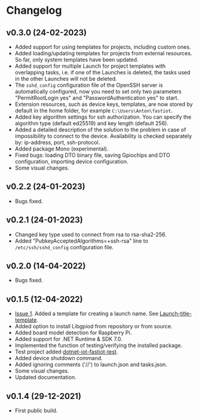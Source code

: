 # Changelog

## v0.3.0 (24-02-2023)

- Added support for using templates for projects, including custom ones.
- Added loading/updating templates for projects from external resources. So far, only system templates have been updated.
- Added support for multiple Launch for project templates with overlapping tasks, i.e. if one of the Launches is deleted, the tasks used in the other Launches will not be deleted.
- The `sshd_config` configuration file of the OpenSSH server is automatically configured, now you need to set only two parameters "PermitRootLogin yes" and "PasswordAuthentication yes" to start.
- Extension resources, such as device keys, templates, are now stored by default in the home folder, for example `C:\Users\Anton\fastiot`.
- Added key algorithm settings for ssh authorization. You can specify the algorithm type (default ed25519) and key length (default 256).
- Added a detailed description of the solution to the problem in case of impossibility to connect to the device. Availability is checked separately by: ip-address, port, ssh-protocol.
- Added package Mono (experimental).
- Fixed bugs: loading DTO binary file, saving Gpiochips and DTO configuration, importing device configuration.
- Some visual changes.

## v0.2.2 (24-01-2023)

- Bugs fixed.

## v0.2.1 (24-01-2023)

- Changed key type used to connect from rsa to rsa-sha2-256.
- Added "PubkeyAcceptedAlgorithms=+ssh-rsa" line to `/etc/ssh/sshd_config` configuration file.

## v0.2.0 (14-04-2022)

- Bugs fixed.

## v0.1.5 (12-04-2022)

- [Issue 1](https://github.com/devdotnetorg/vscode-extension-dotnet-fastiot/issues/1 "Issue 1"). Added a template for creating a launch name. See [Launch-title-template](https://github.com/devdotnetorg/vscode-extension-dotnet-fastiot/blob/master/docs/Launch-title-template.md "Launch-title-template").
- Added option to install Libgpiod from repository or from source.
- Added board model detection for Raspberry Pi.
- Added support for .NET Runtime & SDK 7.0.
- Implemented the function of testing/verifying the installed package.
- Test project added [dotnet-iot-fastiot-test](https://github.com/devdotnetorg/vscode-extension-dotnet-fastiot/tree/master/samples/dotnet-iot-fastiot-test "dotnet-iot-fastiot-test").
- Added device shutdown command.
- Added ignoring comments ('//') to launch.json and tasks.json.
- Some visual changes.
- Updated documentation.

## v0.1.4 (29-12-2021)

- First public build.
